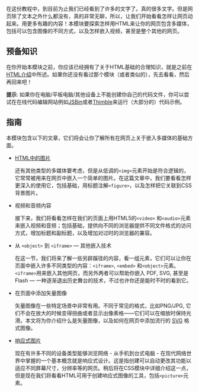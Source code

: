 在这份教程中，到目前为止我们已经看到了许多的文字了。真的很多文字。但是网页除了文本之外什么都没有，真的非常无聊，所以，让我们开始看看怎样让网页动起来。用更多有趣的内容！本模块要探索怎样用HTML来让你的网页包含多媒体，包括可以包含图像的不同方式，以及怎样嵌入视频，甚至是整个其他的网页。

## 预备知识

在你开始本模块之前，你应该已经拥有了关于HTML基础的合理知识，就是之前在[HTML介绍]( 1/docs/learn/HTML/Introduction_to_HTML)中所述。如果你还没有看过那个模块（或者类似的），先去看看，然后再回来吧！

**提示**: 如果你在电脑/平板电脑/其他设备上不能创建你自己的代码文件，你可以尝试在在线代码编辑网站例如[JSBin](https://jsbin.com/)或者[Thimble](https://thimble.mozilla.org/)来运行（大部分的）代码示例。

## 指南

本模块包含以下的文章，它们将会让你了解所有在网页上关于嵌入多媒体的基础方面。

- [HTML中的图片]( 1/docs/Learn/HTML/Multimedia_and_embedding/Images_in_HTML)

  还有其他类型的多媒体要考虑，但是从低调的`<img>`元素开始是符合逻辑的，它常常被用来在网页中嵌入一个简单的图片。在这篇文章中，我们要看看怎样更深入的使用它，包括基础，用标题注解`<figure>`，以及怎样把它关联到CSS背景图片。

- 视频和音频内容

  接下来，我们将看看怎样在我们的页面上用HTML5的`<video>` 和`<audio>`元素来嵌入视频和音频；包括基础，提供向不同的浏览器提供不同文件格式的访问方式，增加标题和副标题，以及增加对过时的浏览器的兼容。

- 从 `<object>` 到 `<iframe>` — 其他嵌入技术

  在这一节，我们将来了解一些另辟蹊径的内容，看一组元素，它们可以让你在页面中嵌入许多不同类型的内容：`<iframe>`, `<embed>` 和`<object>`元素。` <iframe>`用来嵌入其他网页，而另外两者可以帮助你嵌入 PDF, SVG, 甚至是 Flash — 一种逐渐退出历史舞台的技术，不过也许你还是能时不时的看到它。

- 在页面中添加矢量图像

  矢量图像在一些特定场景中非常有用。不同于常见的格式，比如PNG/JPG, 它们不会在放大的时候变得扭曲或者显示出像素格——它们可以在缩放时保持光滑。本文将为你介绍什么是矢量图像，以及如何在网页中添加流行的 [SVG]( 1/docs/Glossary/SVG) 格式图像。

- [响应式图片]( 1/docs/Learn/HTML/Multimedia_and_embedding/Responsive_images)

  现在有许多不同的设备类型能够浏览网络 - 从手机到台式电脑 - 在现代网络世界中掌握的一个基本概念就是响应式设计。这是指创建可以自动更改其功能以适应不同屏幕尺寸，分辨率等的网页。稍后将在CSS模块中详细介绍这一点，但是现在我们将看看HTML可用于创建响应式图像的工具，包括`<picture>`元素。